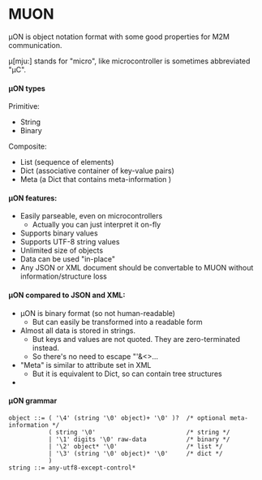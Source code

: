 # MUON
µON is object notation format with some good properties for M2M communication.

µ[mju:] stands for "micro", like microcontroller is sometimes abbreviated "µC".

#### µON types
Primitive:
* String
* Binary

Composite:
* List (sequence of elements)
* Dict (associative container of key-value pairs)
* Meta (a Dict that contains meta-information )

#### µON features:
* Easily parseable, even on microcontrollers
  * Actually you can just interpret it on-fly
* Supports binary values
* Supports UTF-8 string values
* Unlimited size of objects
* Data can be used "in-place"
* Any JSON or XML document should be convertable to MUON without information/structure loss

#### µON compared to JSON and XML:
* µON is binary format (so not human-readable)
  * But can easily be transformed into a readable form
* Almost all data is stored in strings.
  * But keys and values are not quoted. They are zero-terminated instead.
  * So there's no need to escape "'&<>...
* "Meta" is similar to attribute set in XML
  * But it is equivalent to Dict, so can contain tree structures
* 

#### µON grammar

    object ::= ( '\4' (string '\0' object)+ '\0' )?  /* optional meta-information */
               ( string '\0'                         /* string */
               | '\1' digits '\0' raw-data           /* binary */
               | '\2' object* '\0'                   /* list */
               | '\3' (string '\0' object)* '\0'     /* dict */
               )
    string ::= any-utf8-except-control*

